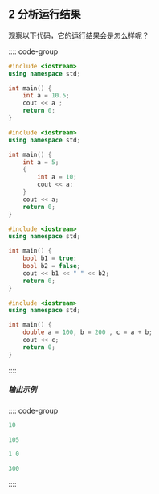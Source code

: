 ## 2 分析运行结果

观察以下代码，它的运行结果会是怎么样呢？

:::: code-group

```cpp [代码1]
#include <iostream>
using namespace std;

int main() {
    int a = 10.5;
    cout << a ;
    return 0;
}
```

```cpp [代码2]
#include <iostream>
using namespace std;

int main() {
    int a = 5;
    {
        int a = 10;
        cout << a;
    }
    cout << a;
    return 0;
}
```

```cpp [代码3]
#include <iostream>
using namespace std;

int main() {
    bool b1 = true;
    bool b2 = false;
    cout << b1 << " " << b2;
    return 0;
}
```

```cpp [代码4]
#include <iostream>
using namespace std;

int main() {
    double a = 100, b = 200 , c = a + b;
    cout << c;
    return 0;
}
```

::::

##### 输出示例
<PasswordProtected>

:::: code-group

```powershell [结果1]
10
```

```powershell [结果2]
105
```

```powershell [结果3]
1 0
```

```powershell [结果4]
300
```
::::

</PasswordProtected>


